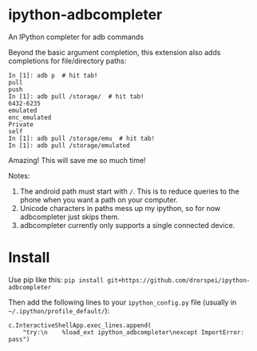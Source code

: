 # ipython-adbcompleter
An IPython completer for adb commands

Beyond the basic argument completion, this extension also adds completions for file/directory paths:

```
In [1]: adb p  # hit tab!
pull
push
In [1]: adb pull /storage/  # hit tab!
6432-6235
emulated
enc_emulated
Private
self
In [1]: adb pull /storage/emu  # hit tab!
In [1]: adb pull /storage/emulated
```

Amazing! This will save me so much time!

Notes:
1. The android path must start with `/`. This is to reduce queries to the phone when you want a path on your computer.
2. Unicode characters in paths mess up my ipython, so for now adbcompleter just skips them.
3. adbcompleter currently only supports a single connected device.

# Install
Use pip like this:
`pip install git+https://github.com/drorspei/ipython-adbcompleter`

Then add the following lines to your `ipython_config.py` file (usually in `~/.ipython/profile_default/`):
```
c.InteractiveShellApp.exec_lines.append(
    "try:\n    %load_ext ipython_adbcompleter\nexcept ImportError: pass")
```
